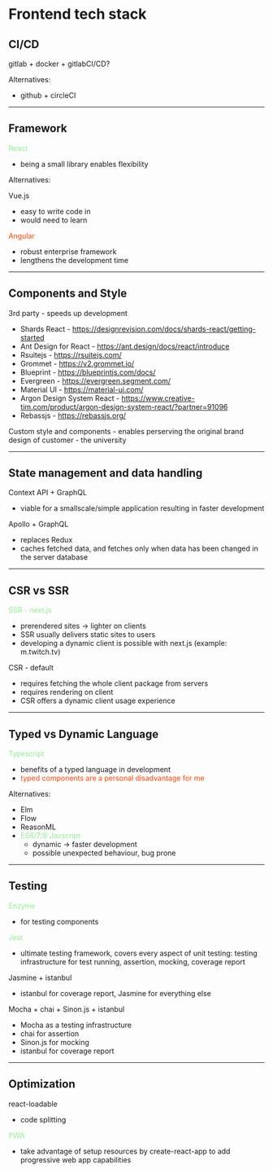 # Frontend tech stack

## CI/CD
gitlab + docker + gitlabCI/CD?

Alternatives:
- github + circleCI

---

## Framework
<span style="color: lightgreen;">React</span>
 - being a small library enables flexibility

Alternatives:

Vue.js
 - easy to write code in
 - would need to learn

<span style="color: orangered;">Angular</span>
 - robust enterprise framework
 - lengthens the development time

---

## Components and Style

3rd party - speeds up development
- Shards React - https://designrevision.com/docs/shards-react/getting-started
- Ant Design for React - https://ant.design/docs/react/introduce
- Rsuitejs - https://rsuitejs.com/
- Grommet - https://v2.grommet.io/
- Blueprint - https://blueprintjs.com/docs/
- Evergreen - https://evergreen.segment.com/
- Material UI - https://material-ui.com/
- Argon Design System React - https://www.creative-tim.com/product/argon-design-system-react/?partner=91096
- Rebassjs - https://rebassjs.org/

Custom style and components - enables perserving the original brand design of customer - the university 

---

## State management and data handling
Context API + GraphQL

- viable for a smallscale/simple application resulting in faster development

Apollo + GraphQL
- replaces Redux
- caches fetched data, and fetches only when data has been changed in the server database

---

## CSR vs SSR
<SSR style="color: lightgreen;">SSR - next.js</span>
 - prerendered sites -> lighter on clients
 - SSR usually delivers static sites to users
 - developing a dynamic client is possible with next.js (example: m.twitch.tv)

CSR - default
 - requires fetching the whole client package from servers
 - requires rendering on client
 - CSR offers a dynamic client usage experience

---

## Typed vs Dynamic Language
<span style="color: lightgreen;">Typescript</span>
- benefits of a typed language in development
- <span style="color: orangered;">typed components are a personal disadvantage for me</span>

Alternatives:

- Elm
- Flow
- ReasonML
- <span style="color: lightgreen;">ES6/7/8 Javscript</span>
    - dynamic -> faster development
    - possible unexpected behaviour, bug prone

---

## Testing
<span style="color: lightgreen;">Enzyme</span>
- for testing components

<Jest style="color: lightgreen;">Jest</span>
- ultimate testing framework, covers every aspect of unit testing: testing infrastructure for test running, assertion, mocking, coverage report

Jasmine + istanbul
- istanbul for coverage report, Jasmine for everything else

Mocha + chai + Sinon.js + istanbul
- Mocha as a testing infrastructure
- chai for assertion
- Sinon.js for mocking
- istanbul for coverage report

---

## Optimization
react-loadable
- code splitting

<span style="color: lightgreen;">PWA</span>
- take advantage of setup resources by create-react-app to add progressive web app capabilities
